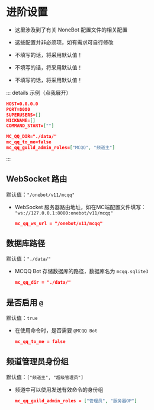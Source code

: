 # 进阶设置

- 这里涉及到了有关 NoneBot 配置文件的相关配置

- 这些配置并非必须项，如有需求可自行修改

- 不填写的话，将采用默认值！
- 不填写的话，将采用默认值！
- 不填写的话，将采用默认值！

::: details 示例（点我展开）

```json {7-8}
HOST=0.0.0.0
PORT=8080
SUPERUSERS=[]
NICKNAME=[]
COMMAND_START=[""]

MC_QQ_DIR="./data/"
mc_qq_to_me=false
mc_qq_guild_admin_roles=["MCQQ", "频道主"]
```

:::

## WebSocket 路由

默认值：`"/onebot/v11/mcqq"`

- WebSocket 服务器路由地址，如在MC端配置文件填写： `"ws://127.0.0.1:8080:onebot/v11/mcqq"`

  ```json {7-8}
  mc_qq_ws_url = "/onebot/v11/mcqq"
  ```

## 数据库路径

默认值：`"./data/"`

- MCQQ Bot 存储数据库的路径，数据库名为 `mcqq.sqlite3`

  ```json {7-8}
  mc_qq_dir = "./data/"
  ```

## 是否启用 `@`

默认值：`true`

- 在使用命令时，是否需要 `@MCQQ Bot`

  ```json {7-8}
  mc_qq_to_me = false
  ```


## 频道管理员身份组

默认值：`["频道主", "超级管理员"]`

- 频道中可以使用发送有效命令的身份组

  ```json {7-8}
  mc_qq_guild_admin_roles = ["管理员", "服务器OP"]
  ```



